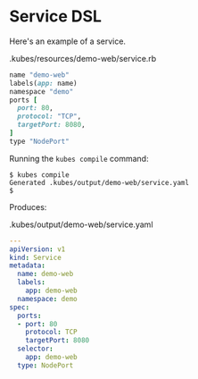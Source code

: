 # Service DSL

Here's an example of a service.

.kubes/resources/demo-web/service.rb

```ruby
name "demo-web"
labels(app: name)
namespace "demo"
ports [
  port: 80,
  protocol: "TCP",
  targetPort: 8080,
]
type "NodePort"
```

Running the `kubes compile` command:

    $ kubes compile
    Generated .kubes/output/demo-web/service.yaml
    $

Produces:

.kubes/output/demo-web/service.yaml

```yaml
---
apiVersion: v1
kind: Service
metadata:
  name: demo-web
  labels:
    app: demo-web
  namespace: demo
spec:
  ports:
  - port: 80
    protocol: TCP
    targetPort: 8080
  selector:
    app: demo-web
  type: NodePort
```
